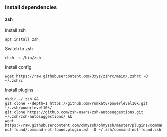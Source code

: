 ### Install dependencies
#### zsh 
Install zsh
```
apt install zsh
```
Switch to zsh
```
chsh -s /bin/zsh
```
Install config
```
wget https://raw.githubusercontent.com/3xyz/zshrc/main/.zshrc -O ~/.zshrc
```
Install plugins
```
mkdir ~/.zsh &&
git clone --depth=1 https://github.com/romkatv/powerlevel10k.git ~/.zsh/powerlevel10k/
git clone https://github.com/zsh-users/zsh-autosuggestions.git ~/.zsh/zsh-autosuggestions/ &&
wget https://raw.githubusercontent.com/ohmyzsh/ohmyzsh/master/plugins/command-not-found/command-not-found.plugin.zsh -O ~/.zsh/command-not-found.zsh
```
